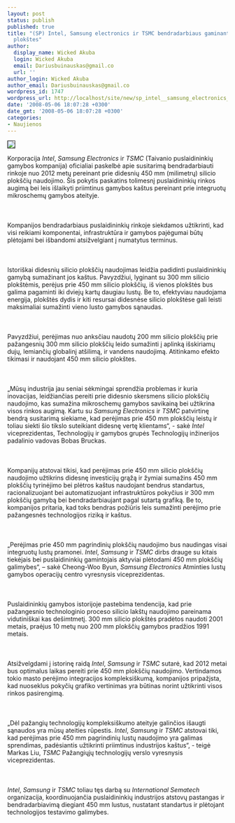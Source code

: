 ```yaml
---
layout: post
status: publish
published: true
title: "(SP) Intel, Samsung electronics ir TSMC bendradarbiaus gaminant 450mm silicio
  plokštes"
author:
  display_name: Wicked Akuba
  login: Wicked Akuba
  email: Dariusbuinauskas@gmail.co
  url: ''
author_login: Wicked Akuba
author_email: Dariusbuinauskas@gmail.co
wordpress_id: 1747
wordpress_url: http://localhost/site/new/sp_intel__samsung_electronics_ir_tsmc_bendradarbiaus_gaminant_450mm_silicio_plokstes/
date: '2008-05-06 18:07:28 +0300'
date_gmt: '2008-05-06 18:07:28 +0300'
categories:
- Naujienos
---
```

<div class="imgright"><img src="http://www.technews.lt/upl/Failai/45nm_wafer_photo_1_sm.jpg" border="1"></div>
<p>Korporacija <i>Intel</i>, <i>Samsung Electronics</i> ir <i>TSMC</i> (Taivanio puslaidininkių gamybos kompanija) oficialiai paskelbė apie susitarimą bendradarbiauti rinkoje nuo 2012 metų pereinant prie didesnių 450 mm (milimetrų) silicio plokščių naudojimo. Šis pokytis paskatins tolimesnį puslaidininkių rinkos augimą bei leis išlaikyti priimtinus gamybos kaštus pereinant prie integruotų mikroschemų gamybos ateityje.<br />
<br><br />
<br>Kompanijos bendradarbiaus puslaidininkių rinkoje siekdamos užtikrinti, kad visi reikiami komponentai, infrastruktūra ir gamybos pajėgumai būtų plėtojami bei išbandomi atsižvelgiant į numatytus terminus.<br />
<br><br />
<br>Istoriškai didesnių silicio plokščių naudojimas leidžia padidinti puslaidininkių gamybą sumažinant jos kaštus. Pavyzdžiui, lyginant su 300 mm silicio plokštėmis, perėjus prie 450 mm silicio plokščių, iš vienos plokštės bus galima pagaminti iki dviejų kartų daugiau lustų. Be to, efektyviau naudojama energija, plokštės dydis ir kiti resursai didesnėse silicio plokštėse gali leisti maksimaliai sumažinti vieno lusto gamybos sąnaudas.<br />
<br><br />
<br>Pavyzdžiui, perėjimas nuo anksčiau naudotų 200 mm silicio plokščių prie pažangesnių 300 mm silicio plokščių leido sumažinti į aplinką išskiriamų dujų, lemiančių globalinį atšilimą, ir vandens naudojimą. Atitinkamo efekto tikimasi ir naudojant 450 mm silicio plokštes.<br />
<br><br />
<br>„Mūsų industrija jau seniai sėkmingai sprendžia problemas ir kuria inovacijas, leidžiančias pereiti prie didesnio skersmens silicio plokščių naudojimo, kas sumažina mikroschemų gamybos savikainą bei užtikrina visos rinkos augimą. Kartu su <i>Samsung Electronics</i> ir <i>TSMC</i> patvirtinę bendrą susitarimą siekiame, kad perėjimas prie 450 mm plokščių leistų ir toliau siekti šio tikslo suteikiant didesnę vertę klientams“, - sakė <i>Intel</i> viceprezidentas, Technologijų ir gamybos grupės Technologijų inžinerijos padalinio vadovas Bobas Bruckas.<br />
<br><br />
<br>Kompanijų atstovai tikisi, kad perėjimas prie 450 mm silicio plokščių naudojimo užtikrins didesnę investicijų grąžą ir žymiai sumažins 450 mm plokščių tyrinėjimo bei plėtros kaštus naudojant bendrus standartus, racionalizuojant bei automatizuojant infrastruktūros pokyčius ir 300 mm plokščių gamybą bei bendradarbiaujant pagal sutartą grafiką. Be to, kompanijos pritaria, kad toks bendras požiūris leis sumažinti perėjimo prie pažangesnės technologijos riziką ir kaštus.<br />
<br><br />
<br>„Perėjimas prie 450 mm pagrindinių plokščių naudojimo bus naudingas visai integruotų lustų pramonei. <i>Intel</i>, <i>Samsung</i> ir <i>TSMC</i> dirbs drauge su kitais tiekėjais bei puslaidininkių gamintojais aktyviai plėtodami 450 mm plokščių galimybes“, – sakė Cheong-Woo Byun, <i>Samsung Electronics</i> Atminties lustų gamybos operacijų centro vyresnysis viceprezidentas.<br />
<br><br />
<br>Puslaidininkių gamybos istorijoje pastebima tendencija, kad prie pažangesnio technologinio proceso silicio lakštų naudojimo pareinama vidutiniškai kas dešimtmetį. 300 mm silicio plokštės pradėtos naudoti 2001 metais, praėjus 10 metų nuo 200 mm plokščių gamybos pradžios 1991 metais.<br />
<br><br />
<br>Atsižvelgdami į istorinę raidą <i>Intel</i>, <i>Samsung</i> ir <i>TSMC</i> sutarė, kad 2012 metai bus optimalus laikas pereiti prie 450 mm plokščių naudojimo. Vertindamos tokio masto perėjimo integracijos kompleksiškumą, kompanijos pripažįsta, kad nuoseklus pokyčių grafiko vertinimas yra būtinas norint užtikrinti visos rinkos pasirengimą.<br />
<br><br />
<br>„Dėl pažangių technologijų kompleksiškumo ateityje galinčios išaugti sąnaudos yra mūsų ateities rūpestis. <i>Intel</i>, <i>Samsung</i> ir <i>TSMC</i> atstovai tiki, kad perėjimas prie 450 mm pagrindinių lustų naudojimo yra galimas sprendimas, padėsiantis užtikrinti priimtinus industrijos kaštus“, - teigė Markas Liu, <i>TSMC</i> Pažangiųjų technologijų verslo vyresnysis viceprezidentas.<br />
<br><br />
<br><i>Intel</i>, <i>Samsung</i> ir <i>TSMC</i> toliau tęs darbą su <i>International Sematech</i> organizacija, koordinuojančia puslaidininkių industrijos atstovų pastangas ir bendradarbiavimą diegiant 450 mm lustus, nustatant standartus ir plėtojant technologijos testavimo galimybes.<br />
<br></p>
